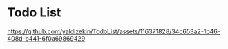 # Todo List


 


https://github.com/yaldizekin/TodoList/assets/116371828/34c653a2-1b46-408d-b441-6f0a69869429

